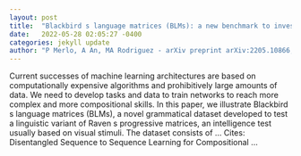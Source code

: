```yaml
---
layout: post
title:  "Blackbird s language matrices (BLMs): a new benchmark to investigate disentangled generalisation in neural networks"
date:   2022-05-28 02:05:27 -0400
categories: jekyll update
author: "P Merlo, A An, MA Rodriguez - arXiv preprint arXiv:2205.10866, 2022"
---
```

Current successes of machine learning architectures are based on computationally expensive algorithms and prohibitively large amounts of data. We need to develop tasks and data to train networks to reach more complex and more compositional skills. In this paper, we illustrate Blackbird s language matrices (BLMs), a novel grammatical dataset developed to test a linguistic variant of Raven s progressive matrices, an intelligence test usually based on visual stimuli. The dataset consists of … Cites: ‪Disentangled Sequence to Sequence Learning for Compositional …‬